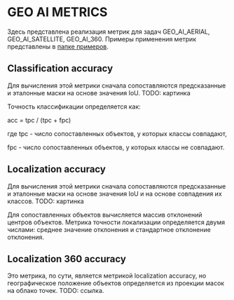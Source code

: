 # GEO AI METRICS

Здесь представлена реализация метрик для задач GEO_AI_AERIAL, GEO_AI_SATELLITE, GEO_AI_360.
Примеры применения метрик представлены в [папке примеров](./geo_ai_metrics/examples/).

## Classification accuracy

Для вычисления этой метрики сначала сопоставляются предсказанные и эталонные маски на основе значения IoU.
TODO: картинка

Точность классификации определяется как:

acc = tpc / (tpc + fpc)

где tpc - число сопоставленных объектов, у которых классы совпадают,

fpc - число сопоставленных объектов, у которых классы не совпадают.

## Localization accuracy

Для вычисления этой метрики сначала сопоставляются предсказанные и эталонные маски на основе значения IoU и на основе совпадения их классов.
TODO: картинка

Для сопоставленных объектов вычисляется массив отклонений центров объектов. Метрика точности локализации определяется двумя числами: среднее значение отклонения и стандартное отклонение отклонения.


## Localization 360 accuracy

Это метрика, по сути, является метрикой localization accuracy, но географическое положение объектов определяется из проекции масок на облако точек. TODO: ссылка. 

